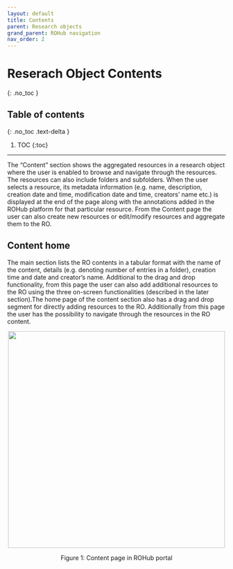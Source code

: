 ```yaml
---
layout: default
title: Contents
parent: Research objects
grand_parent: ROHub navigation
nav_order: 2
---
```


# Reserach Object Contents
{: .no_toc }
## Table of contents
{: .no_toc .text-delta }

1. TOC
{:toc}

---


The “Content” section shows the aggregated resources in a research object where the user is enabled to browse and navigate through the resources. The resources can also include folders and subfolders. When the user selects a resource, its metadata information (e.g. name, description, creation date and time, modification date and time, creators’ name etc.) is displayed at the end of the page along with the annotations added in the ROHub platform for that particular resource. From the Content page the user can also create new resources or edit/modify resources and aggregate them to the RO.

## Content home
The main section lists the RO contents in a tabular format with the name of the content, details (e.g. denoting number of entries in a folder), creation time and date and creator’s name. Additional to the drag and drop functionality, from this page the user can also add additional resources to the RO using the three on-screen functionalities (described in the later section).The home page of the content section also has a drag and drop segment for directly adding resources to the RO. Additionally from this page the user has the possibility to navigate through the resources in the RO content.


<p align="center"> <img src="https://box.psnc.pl/f/c676d78739/?raw=1" width="500"> </p>
<div align="center"> Figure 1: Content page in ROHub portal </div>

